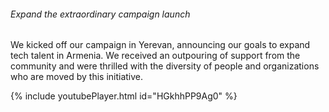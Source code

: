 <div class="legend">
  <h6 id="expand_1">Expand the extraordinary campaign launch</h6>
</div>

We kicked off our campaign in Yerevan, announcing our goals to expand tech talent in Armenia. We received an outpouring of support from the community and were thrilled with the diversity of people and organizations who are moved by this initiative.

{% include youtubePlayer.html id="HGkhhPP9Ag0" %}

